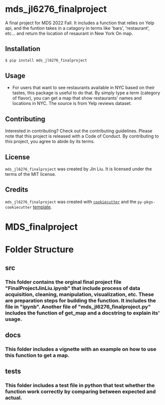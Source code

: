# mds_jl6276_finalproject

A final project for MDS 2022 Fall. It includes a function that relies on Yelp api, and the funtion takes in a catagory in terms like 'bars', 'restaurant', etc... and return the location of resaurant in New York On map.

## Installation

```bash
$ pip install mds_jl6276_finalproject
```

## Usage

- For users that want to see restaurants available in NYC based on their tastes, this package is useful to do that. By simply type a term (category of flavor), you can get a map that show restaurants' names and locations in NYC. The source is from Yelp reviews dataset. 

## Contributing

Interested in contributing? Check out the contributing guidelines. Please note that this project is released with a Code of Conduct. By contributing to this project, you agree to abide by its terms.

## License

`mds_jl6276_finalproject` was created by Jin Liu. It is licensed under the terms of the MIT license.

## Credits

`mds_jl6276_finalproject` was created with [`cookiecutter`](https://cookiecutter.readthedocs.io/en/latest/) and the `py-pkgs-cookiecutter` [template](https://github.com/py-pkgs/py-pkgs-cookiecutter).
# MDS_finalproject

# Folder Structure

## src
### This folder contains the orginal final project file "FinalProjectJinLiu.ipynb" that include process of data acquisition, cleaning, manipulation, visualization, etc. These are preparation steps for building the function. It includes the file in  "ipynb". Another file of "mds_jl6276_finalproject.py" includes the function of get_map and a docstring to explain its' usage. 

## docs
### This folder includes a vignette with an example on how to use this function to get a map. 

## tests
### This folder includes a test file in python that test whether the function work correctly by comparing between expected and actual. 
